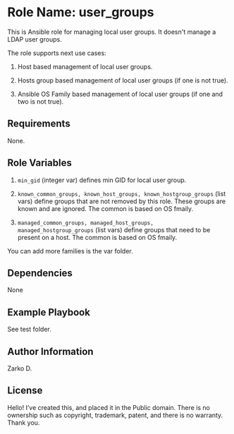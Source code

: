 Role Name: user_groups
======================

This is Ansible role for managing local user groups. It doesn't manage a LDAP user groups. 

The role supports next use cases:

1. Host based management of local user groups.

2. Hosts group based management of local user groups (if one is not true).

3. Ansible OS Family based management of local user groups (if one and two is not true). 

Requirements
------------
None.

Role Variables
--------------

1. ```min_gid``` (integer var) defines min GID for local user group.

2. ```known_common_groups, known_host_groups, known_hostgroup_groups``` (list vars) 
   define groups that are not removed by this role. These groups are known and are ignored.
   The common is based on OS fmaily. 

3. ```managed_common_groups, managed_host_groups, managed_hostgroup_groups``` (list vars) 
   define groups that need to be present on a host. The common is based on OS fmaily. 

You can add more families is the var folder.  

Dependencies
------------
None

Example Playbook
----------------
See test folder. 

Author Information
------------------
Zarko D.

License
--------
Hello! I’ve created this, and placed it in the Public domain. 
There is no ownership such as copyright, trademark, patent, and there is no warranty. 
Thank you.
